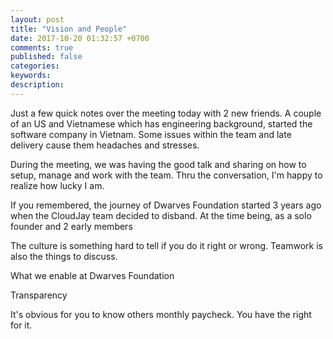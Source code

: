 ```yaml
---
layout: post
title: "Vision and People"
date: 2017-10-20 01:32:57 +0700
comments: true
published: false
categories: 
keywords: 
description: 
---
```


Just a few quick notes over the meeting today with 2 new friends. A couple of an US and Vietnamese which has engineering background, started the software company in Vietnam. Some issues within the team and late delivery cause them headaches and stresses.

During the meeting, we was having the good talk and sharing on how to setup, manage and work with the team. Thru the conversation, I'm happy to realize how lucky I am.

If you remembered, the journey of Dwarves Foundation started 3 years ago when the CloudJay team decided to disband. At the time being, as a solo founder and 2 early members

The culture is something hard to tell if you do it right or wrong. Teamwork is also the things to discuss. 

What we enable at Dwarves Foundation

Transparency

It's obvious for you to know others monthly paycheck. You have the right for it. 

